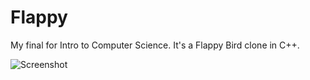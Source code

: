 Flappy
======

My final for Intro to Computer Science. It's a Flappy Bird clone in C++.

![Screenshot](https://i.imgur.com/1uWHDtn.gif)
